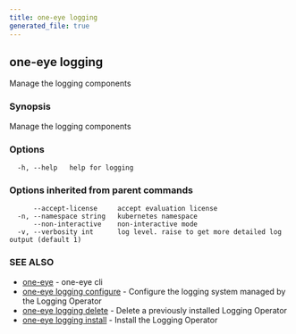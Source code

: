 ```yaml
---
title: one-eye logging
generated_file: true
---
```

## one-eye logging

Manage the logging components

### Synopsis

Manage the logging components

### Options

```
  -h, --help   help for logging
```

### Options inherited from parent commands

```
      --accept-license     accept evaluation license
  -n, --namespace string   kubernetes namespace
      --non-interactive    non-interactive mode
  -v, --verbosity int      log level. raise to get more detailed log output (default 1)
```

### SEE ALSO

* [one-eye](/docs/one-eye/cli/reference/one-eye/)	 - one-eye cli
* [one-eye logging configure](/docs/one-eye/cli/reference/one-eye_logging_configure/)	 - Configure the logging system managed by the Logging Operator
* [one-eye logging delete](/docs/one-eye/cli/reference/one-eye_logging_delete/)	 - Delete a previously installed Logging Operator
* [one-eye logging install](/docs/one-eye/cli/reference/one-eye_logging_install/)	 - Install the Logging Operator

